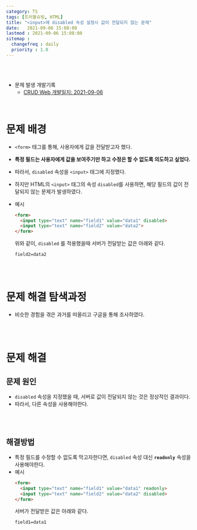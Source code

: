 ```yaml
---
category: TS
tags: [트러블슈팅, HTML]
title: "<input>에 disabled 속성 설정시 값이 전달되지 않는 문제"
date:   2021-09-06 15:08:00 
lastmod : 2021-09-06 15:08:00
sitemap :
  changefreq : daily
  priority : 1.0
---
```


<br/><br/>

- 문제 발생 개발기록
  - [CRUD Web 개발일지: 2021-09-06](https://taegyunwoo.github.io/CRUD_Web/2021-09-06)

<br/>

# 문제 배경

- `<form>` 태그를 통해, 사용자에게 값을 전달받고자 했다.
- **특정 필드는 사용자에게 값을 보여주기만 하고 수정은 할 수 없도록 의도하고 싶었다.**
- 따라서, `disabled` 속성을 `<input>` 태그에 지정했다.

- 하지만 HTML의 `<input>` 태그의 속성 `disabled`를 사용하면, 해당 필드의 값이 전달되지 않는 문제가 발생하였다.
- 예시  
  ```html
  <form>
    <input type="text" name="field1" value="data1" disabled>
    <input type="text" name="field2" value="data2">
  </form>
  ```
  위와 같이, `disabled` 를 적용했을때 서버가 전달받는 값은 아래와 같다.
  ```properties
  field2=data2
  ```

<br><br>

# 문제 해결 탐색과정
- 비슷한 경험을 겪은 과거를 떠올리고 구글을 통해 조사하였다.

<br><br>

# 문제 해결
## 문제 원인

- `disabled` 속성을 지정했을 때, 서버로 값이 전달되지 않는 것은 정상적인 결과이다.
- 따라서, 다른 속성을 사용해야한다.

<br><br>

## 해결방법

- 특정 필드를 수정할 수 없도록 막고자한다면, `disabled` 속성 대신 **`readonly`** 속성을 사용해야한다.
- 예시
  ```html
  <form>
    <input type="text" name="field1" value="data1" readonly>
    <input type="text" name="field2" value="data2" disabled>
  </form>
  ```
  서버가 전달받은 값은 아래와 같다.
  ```properties
  field1=data1
  ```
